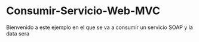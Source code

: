 # Consumir-Servicio-Web-MVC
Bienvenido a este ejemplo en el que se va a consumir un servicio SOAP y la data sera
